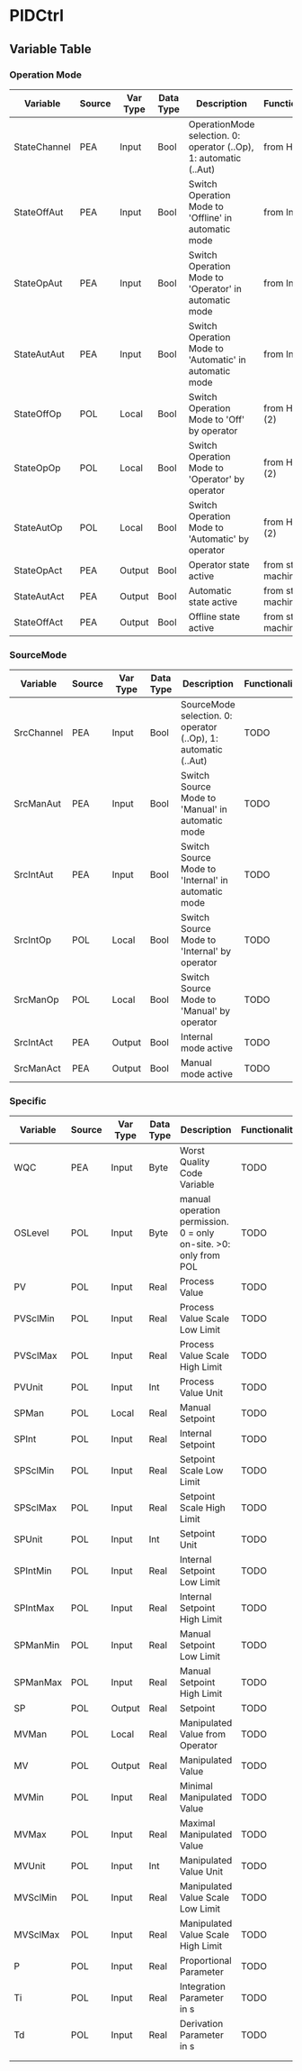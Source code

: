 # PIDCtrl

## Variable Table

### Operation Mode

| Variable     | Source | Var Type | Data Type | Description                                                       | Functionality          |
| ------------ | ------ | -------- | --------- | ----------------------------------------------------------------- | ---------------------- |
| StateChannel | PEA    | Input    | Bool      | OperationMode selection. 0: operator (..Op), 1: automatic (..Aut) | from HMI               |
| StateOffAut  | PEA    | Input    | Bool      | Switch Operation Mode to 'Offline' in automatic mode              | from Input             |
| StateOpAut   | PEA    | Input    | Bool      | Switch Operation Mode to 'Operator' in automatic mode             | from Input             |
| StateAutAut  | PEA    | Input    | Bool      | Switch Operation Mode to 'Automatic' in automatic mode            | from Input             |
| StateOffOp   | POL    | Local    | Bool      | Switch Operation Mode to 'Off' by operator                        | from HMI + (2)         |
| StateOpOp    | POL    | Local    | Bool      | Switch Operation Mode to 'Operator' by operator                   | from HMI + (2)         |
| StateAutOp   | POL    | Local    | Bool      | Switch Operation Mode to 'Automatic' by operator                  | from HMI + (2)         |
| StateOpAct   | PEA    | Output   | Bool      | Operator state active                                             | from state machine (1) |
| StateAutAct  | PEA    | Output   | Bool      | Automatic state active                                            | from state machine (1) |
| StateOffAct  | PEA    | Output   | Bool      | Offline state active                                              | from state machine (1) |

### SourceMode

| Variable   | Source | Var Type | Data Type | Description                                                    | Functionality |
| ---------- | ------ | -------- | --------- | -------------------------------------------------------------- | ------------- |
| SrcChannel | PEA    | Input    | Bool      | SourceMode selection. 0: operator (..Op), 1: automatic (..Aut) | TODO          |
| SrcManAut  | PEA    | Input    | Bool      | Switch Source Mode to 'Manual' in automatic mode               | TODO          |
| SrcIntAut  | PEA    | Input    | Bool      | Switch Source Mode to 'Internal' in automatic mode             | TODO          |
| SrcIntOp   | POL    | Local    | Bool      | Switch Source Mode to 'Internal' by operator                   | TODO          |
| SrcManOp   | POL    | Local    | Bool      | Switch Source Mode to 'Manual' by operator                     | TODO          |
| SrcIntAct  | PEA    | Output   | Bool      | Internal mode active                                           | TODO          |
| SrcManAct  | PEA    | Output   | Bool      | Manual mode active                                             | TODO          |


### Specific

| Variable | Source | Var Type | Data Type | Description                                                      | Functionality |
| -------- | ------ | -------- | --------- | ---------------------------------------------------------------- | ------------- |
| WQC      | PEA    | Input    | Byte      | Worst Quality Code Variable                                      | TODO          |
| OSLevel  | POL    | Input    | Byte      | manual operation permission. 0 = only on-site. >0: only from POL | TODO          |
| PV       | POL    | Input    | Real      | Process Value                                                    | TODO          |
| PVSclMin | POL    | Input    | Real      | Process Value Scale Low Limit                                    | TODO          |
| PVSclMax | POL    | Input    | Real      | Process Value Scale High Limit                                   | TODO          |
| PVUnit   | POL    | Input    | Int       | Process Value Unit                                               | TODO          |
| SPMan    | POL    | Local    | Real      | Manual Setpoint                                                  | TODO          |
| SPInt    | POL    | Input    | Real      | Internal Setpoint                                                | TODO          |
| SPSclMin | POL    | Input    | Real      | Setpoint Scale Low Limit                                         | TODO          |
| SPSclMax | POL    | Input    | Real      | Setpoint Scale High Limit                                        | TODO          |
| SPUnit   | POL    | Input    | Int       | Setpoint Unit                                                    | TODO          |
| SPIntMin | POL    | Input    | Real      | Internal Setpoint Low Limit                                      | TODO          |
| SPIntMax | POL    | Input    | Real      | Internal Setpoint High Limit                                     | TODO          |
| SPManMin | POL    | Input    | Real      | Manual Setpoint Low Limit                                        | TODO          |
| SPManMax | POL    | Input    | Real      | Manual Setpoint High Limit                                       | TODO          |
| SP       | POL    | Output   | Real      | Setpoint                                                         | TODO          |
| MVMan    | POL    | Local    | Real      | Manipulated Value from Operator                                  | TODO          |
| MV       | POL    | Output   | Real      | Manipulated Value                                                | TODO          |
| MVMin    | POL    | Input    | Real      | Minimal Manipulated Value                                        | TODO          |
| MVMax    | POL    | Input    | Real      | Maximal Manipulated Value                                        | TODO          |
| MVUnit   | POL    | Input    | Int       | Manipulated Value Unit                                           | TODO          |
| MVSclMin | POL    | Input    | Real      | Manipulated Value Scale Low Limit                                | TODO          |
| MVSclMax | POL    | Input    | Real      | Manipulated Value Scale High Limit                               | TODO          |
| P        | POL    | Input    | Real      | Proportional Parameter                                           | TODO          |
| Ti       | POL    | Input    | Real      | Integration Parameter in s                                       | TODO          |
| Td       | POL    | Input    | Real      | Derivation Parameter in s                                        | TODO          |
|          |        |          |           |                                                                  |               |
|          |        |          |           |                                                                  |               |
